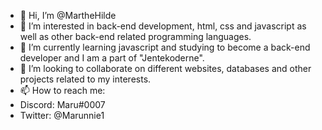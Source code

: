 - 👋 Hi, I’m @MartheHilde
- 👀 I’m interested in back-end development, html, css and javascript as well as other back-end related programming languages.
- 🌱 I’m currently learning javascript and studying to become a back-end developer and I am a part of "Jentekoderne".
- 💞️ I’m looking to collaborate on different websites, databases and other projects related to my interests.
- 📫 How to reach me:
- Discord: Maru#0007
- Twitter: @Marunnie1

<!---
MartheHilde/MartheHilde is a ✨ special ✨ repository because its `README.md` (this file) appears on your GitHub profile.
You can click the Preview link to take a look at your changes.
--->
